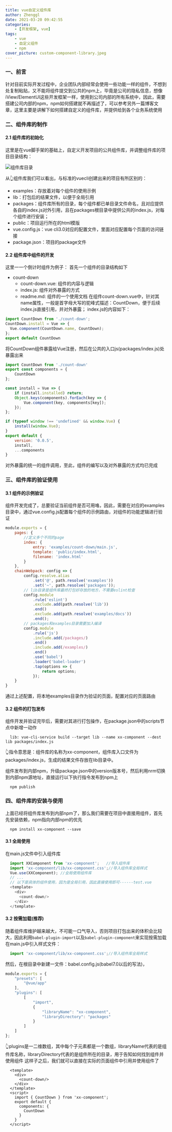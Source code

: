```yaml
---
title: vue自定义组件库
author: Zhenggl
date: 2021-03-20 09:42:55
categories:
    - [开发框架, vue]
tags:
    - vue
    - 自定义组件
    - npm
cover_picture: custom-component-library.jpeg
---
```


### 一、前言
针对目前实际开发过程中，企业团队内部经常会使用一些功能一样的组件，不想到处复制粘贴，又不能将组件提交到公共的npm上，毕竟是公司的隐私信息，想像iView/ElementUI这些开发框架一样，使用到公司内部的所有系统中，因此，需要搭建公司内部的npm，npm如何搭建就不再描述了，可以参考另外一篇博客文章，这里主要是讲解下如何搭建自定义的组件库，并提供给到各个业务系统使用
### 二、组件库的制作
#### 2.1 组件库的初始化
这里是在vue脚手架的基础上，自定义开发项目的公共组件库，并调整组件库的项目目录结构：

![组件库目录](component-directory-structure.png)

从👆组件库我们可以看出，与标准的vuecli创建出来的项目有所区别的：

+ examples：存放着对每个组件的使用示例
+ lib：打包后的结果文件，以便于全局引用
+ packages：组件库所有的目录，每个组件都已单目录文件命名，且对应提供各自的index.js对外引用，且在packages根目录中提供公共的index.js，对每个组件进行安装；
+ public：项目运行所在的html模版
+ vue.config.js：vue cli3.0对应的配置文件，里面对应配置每个页面的访问链接
+ package.json：项目的package文件
#### 2.2 组件库中组件的开发
这里一一个倒计时组件为例子：
首先一个组件的目录结构如下
+ count-down
  - count-down.vue: 组件的内容与逻辑
  - index.js: 组件对外暴露的方式
  - readme.md: 组件的一个使用文档
在组件count-down.vue中，针对其name属性，一般是首字母大写的驼峰式描述：CountDown，便于后续index.js直接引用，并对外暴露；
index.js的内容如下：
```javascript
import CountDown from './count-down';
CountDown.install = Vue => {
  Vue.component(CountDown.name, CountDown);
};
export default CountDown
```
将CountDown组件暴露给Vue注册，然后在公共的入口js(packages/index.js)处暴露出来
```javascript
import CountDown from './count-down'
export const components = {
	CountDown
};

const install = Vue => {
	if (install.installed) return;
	Object.keys(components).forEach(key => {
		Vue.component(key, components[key]);
	});
};

if (typeof window !== 'undefined' && window.Vue) {
	install(window.Vue);
}
export default {
	version: '0.0.5',
	install,
	...components
}
```
对外暴露的统一的组件调用，至此，组件的编写以及对外暴露的方式均已完成
### 三、组件库的验证使用
#### 3.1 组件的示例验证
组件开发完成了，总要验证当前组件是否可用咯，因此，需要在对应的examples目录中，通过vue.config.js配置每个组件的示例路由，对组件的功能逻辑进行验证
```javascript
module.exports = {
	pages: {
		//定义多个不同的page
		index: {
			entry: 'examples/count-down/main.js',
			template: 'public/index.html',
			filename: 'index.html'
		}
	},
	chainWebpack: config => {
		config.resolve.alias
			.set('@', path.resolve('examples'))
			.set('~', path.resolve('packages'));
		// lib目录是组件库最终打包好存放的地方，不需要eslint检查
		config.module
			.rule('eslint')
			.exclude.add(path.resolve('lib'))
			.end()
			.exclude.add(path.resolve('examples/docs'))
			.end();
		// packages和examples目录需要加入编译
		config.module
			.rule('js')
			.include.add(/packages/)
			.end()
			.include.add(/examples/)
			.end()
			.use('babel')
			.loader('babel-loader')
			.tap(options => {
				return options;
			});
	}
}
```
通过上述配置，将本地examples目录作为验证的页面，配置对应的页面路由
#### 3.2 组件的打包发布
组件开发并验证完毕后，需要对其进行打包操作，在package.json中的scripts节点中新增一动作
```shell script
  lib: vue-cli-service build --target lib --name xx-component --dest lib packages/index.js
```
👆指令意思是：组件库的名称为xx-component，组件库入口文件为packages/index.js，生成的结果文件存放在lib目录中。

组件发布到内部npm，升级package.json中的version版本号，然后利用nrm切换到内部npm源地址，直接运行以下执行指令发布到npm上
```shell script
  npm publish
```
### 四、组件库的安装与使用
上面已经将组件库发布到内部npm了，那么我们需要在项目中直接用组件，首先先安装依赖，npm指向内部npm的优先
```shell script
  npm install xx-component --save
```
#### 3.1 全局使用
在main.js文件中引入组件库
```javascript
  import XXComponent from 'xx-component';   //导入组件库
  import 'xx-component/lib/xx-component.css';//导入组件库全局样式
  Vue.use(XXComponent); //全局使用组件库
  // ...
  // 以下是具体的组件使用，因为是全局引用，因此直接使用即可------test.vue
  <template>
    <div>
      <count-down/>
    </div>
  </template>
```
#### 3.2 按需加载(推荐)
随着组件库维护越来越大，不可能一口气导入，否则项目打包出来的体积会比较大，因此利用`babel-plugin-import`以及`babel-plugin-component`来实现按需加载
在main.js中引入样式文件：
```javascript
  import 'xx-component/lib/xx-component.css';//导入组件库全局样式
```
然后，在根目录中新建一文件：babel.config.js(babel7.0以后的写法)，
```javascript
module.exports = {
	"presets": [
		"@vue/app"
	],
	"plugins": [
		[
			"import",
			{
				"libraryName": "xx-component",
				"libraryDirectory": "packages"
			}
		]
	]
};
```
👆plugins是一二维数组，其中每个子元素都是一个数组，libraryName代表的是组件库名称，libraryDirectory代表的是组件所在的目录，用于告知如何找到组件并使用组件
这样子之后，我们就可以直接在实际的页面组件中引用并使用组件了
```vue
  <template>
    <div>
      <count-down/>
    </div>
  </template>
  <script>
    import { CountDown } from 'xx-component';
    export default {
      components: {
        CountDown
      }
    }
  </script>
```

